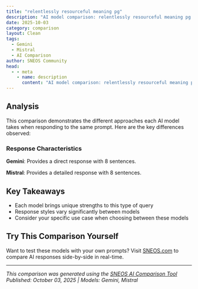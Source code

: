 ```yaml
---
title: "relentlessly resourceful meaning pg"
description: "AI model comparison: relentlessly resourceful meaning pg..."
date: 2025-10-03
category: comparison
layout: Clean
tags:
  - Gemini
  - Mistral
  - AI Comparison
author: SNEOS Community
head:
  - - meta
    - name: description
      content: "AI model comparison: relentlessly resourceful meaning pg..."
---
```


<ChatComparison
  title="relentlessly resourceful meaning pg"
  prompt="relentlessly resourceful meaning pg"
  :responses='{
    "Gemini": "\u0022Relentlessly resourceful\u0022 means someone who is extremely good at finding ways to solve problems, often using whatever resources are available, and they don\u0027t give up easily. They keep searching for solutions with persistence and determination.\n\nEssentially, they are:\n\n*   **Persistent:** They don\u0027t quit when faced with obstacles.\n*   **Creative:** They can think outside the box and find unconventional solutions.\n*   **Adaptable:** They can use whatever is at hand to achieve their goals.\n*   **Determined:** They are strongly motivated to find a solution.\n*   **Resourceful:** They are good at finding and utilizing available resources.\n\nThe \u0022PG\u0022 probably implies that the example is suitable for all ages.",
    "Mistral": "The phrase \u0022relentlessly resourceful\u0022 describes someone who is extremely persistent and creative in finding solutions or achieving goals. Here\u0027s a breakdown:\n\n- **Relentlessly**: This means to be unyielding, persistent, or steadfast. It suggests that the person does not give up easily.\n- **Resourceful**: This means being able to find quick and clever ways to overcome difficulties. It implies creativity, adaptability, and the ability to make the most of available resources.\n\nSo, when combined, \u0022relentlessly resourceful\u0022 means someone who continuously and tirelessly finds innovative ways to solve problems, overcome obstacles, and achieve their objectives. This person doesn\u0027t let setbacks deter them and is always looking for new approaches and solutions.\n\nFor example, \u0022Despite facing numerous challenges, she remained relentlessly resourceful, always finding new ways to move forward.\u0022"
  }'
  published-date="20:12"
/>

## Analysis

This comparison demonstrates the different approaches each AI model takes when responding to the same prompt. Here are the key differences observed:

### Response Characteristics

**Gemini**: Provides a direct response with 8 sentences. 

**Mistral**: Provides a detailed response with 8 sentences. 

## Key Takeaways

- Each model brings unique strengths to this type of query
- Response styles vary significantly between models
- Consider your specific use case when choosing between these models

## Try This Comparison Yourself

Want to test these models with your own prompts? Visit [SNEOS.com](https://sneos.com) to compare AI responses side-by-side in real-time.

---

*This comparison was generated using the [SNEOS AI Comparison Tool](https://sneos.com)*
*Published: October 03, 2025 | Models: Gemini, Mistral*
